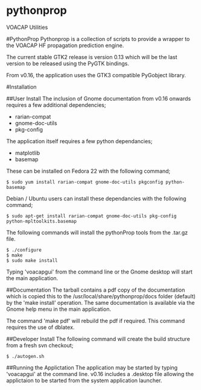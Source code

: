 # pythonprop
VOACAP Utilities

#PythonProp
Pythonprop is a collection of scripts to provide a wrapper to the VOACAP HF 
propagation prediction engine.

The current stable GTK2 release is version 0.13 which will be the last 
version to be released using the PyGTK bindings.  

From v0.16, the application uses the GTK3 compatible PyGobject library.

#Installation

##User Install
The inclusion of Gnome documentation from v0.16 onwards requires a few additional 
dependencies;
* rarian-compat
* gnome-doc-utils
* pkg-config

The application itself requires a few python dependancies;
* matplotlib
* basemap

These can be installed on Fedora 22 with the 
following command;

    $ sudo yum install rarian-compat gnome-doc-utils pkgconfig python-basemap

Debian / Ubuntu users can install these dependancies with the following command;

    $ sudo apt-get install rarian-compat gnome-doc-utils pkg-config python-mpltoolkits.basemap

The following commands will install the pythonProp tools from the .tar.gz file.

    $ ./configure
    $ make
    $ sudo make install 

Typing 'voacapgui' from the command line or the Gnome desktop will start the main application.

##Documentation
The tarball contains a pdf copy of the documentation which is copied this to the /usr/local/share/pythonprop/docs folder (default) by the 'make install' operation.  The same documentation is available via the Gnome help menu in the main application.

The command 'make pdf' will rebuild the pdf if required.  This command requires the use of dblatex.

##Developer Install
The following command will create the build structure from a fresh svn checkout;

    $ ./autogen.sh

##Running the Applictation
The application may be started by typing 'voacapgui' at the command line. v0.16
includes a .desktop file allowing the applictaion to be started from the system
application launcher.
